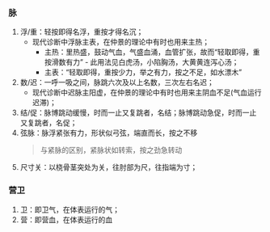 ### 脉
1. 浮/重：轻按即得名浮，重按才得名沉；
   * 现代诊断中浮脉主表，在仲景的理论中有时也用来主热；
       * 主热：里热盛，鼓动气血，气盛血涌，血管扩张，故而“轻取即得，重按滑数有力” - 此用法见白虎汤，小陷胸汤，大黄黄连泻心汤；
       * 主表：“轻取即得，重按少力，举之有力，按之不足，如水漂木” 
2. 数/迟：一呼一吸之间，脉跳六次及以上名数，三次左右名迟；
    * 现代诊断中迟脉主阳虚，在仲景的理论中有时也用来主阴血不足(气血运行迟滞)；
3. 结/促：脉博跳动缓慢，时而一止又复跳者，名结；脉博跳动急促，时而一止又复跳者，名促；
4. 弦脉：脉浮紧张有力，形状似弓弦，端直而长，按之不移
    > 与紧脉的区别，紧脉状如转索，按之劲急转动
5. 尺寸关：以桡骨茎突处为关，往肘部为尺，往指端为寸；

### 营卫
1. 卫：即卫气，在体表运行的气；
2. 营：即营血，在体表运行的血
